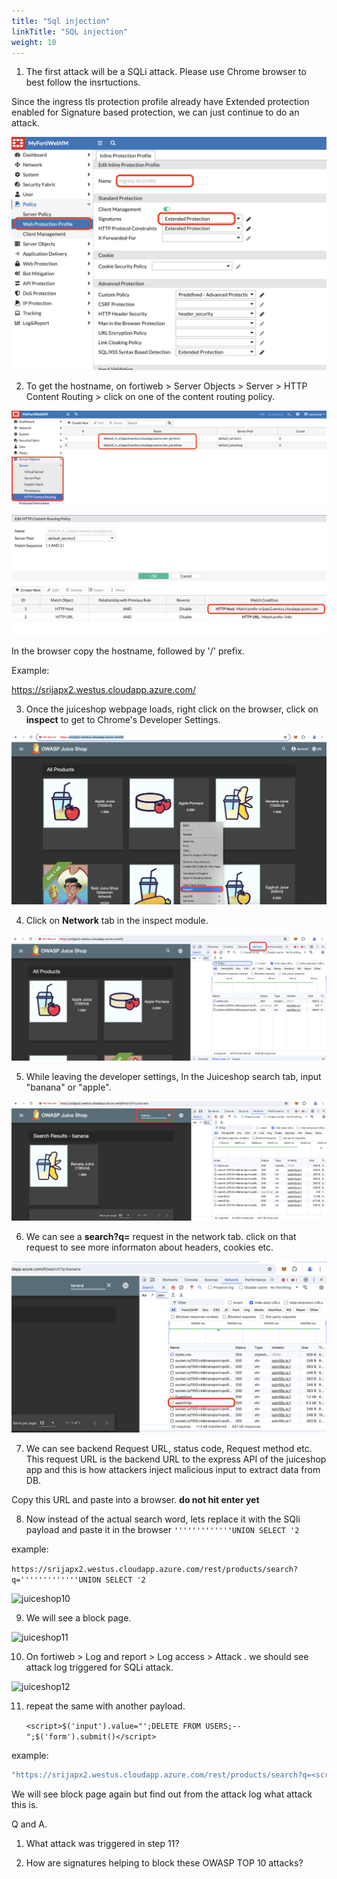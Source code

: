 ```yaml
---
title: "Sql injection"
linkTitle: "SQL injection"
weight: 10
---
```



1. The first attack will be a SQLi attack. Please use Chrome browser to best follow the insrtuctions. 

Since the ingress tls protection profile already have Extended protection enabled for Signature based protection, we can just continue to do an attack. 

![juiceshop3](../images/ingressprofile.png)

2. To get the hostname, on fortiweb > Server Objects > Server > HTTP Content Routing > click on one of the content routing policy.

![juiceshop4](../images/cr.png)

![juiceshop5](../images/cr2.png)

In the browser copy the hostname, followed by '/' prefix. 

Example:

https://srijapx2.westus.cloudapp.azure.com/ 

3. Once the juiceshop webpage loads, right click on the browser, click on **inspect** to get to Chrome's Developer Settings. 

![juiceshop6](../images/inspect.png)

4. Click on **Network** tab in the inspect module.

![juiceshop7](../images/network.png)

5. While leaving the developer settings, In the Juiceshop search tab, input "banana" or "apple".

![juiceshop8](../images/banana.png)

6. We can see a **search?q=** request in the network tab. click on that request to see more informaton about headers, cookies etc.

![juiceshop9](../images/search.png)


7. We can see backend Request URL, status code, Request method etc. This request URL is the backend URL to the express API of the juiceshop app and this is how attackers inject malicious input to extract data from DB.

Copy this URL and paste into a browser. **do not hit enter yet**

8. Now instead of the actual search word, lets replace it with the SQli payload and paste it in the browser ```'''''''''''''UNION SELECT '2```

example:

```https://srijapx2.westus.cloudapp.azure.com/rest/products/search?q='''''''''''''UNION SELECT '2```

![juiceshop10](../images/browser.png)

9. We will see a block page.

![juiceshop11](../images/block.png)

10. On fortiweb > Log and report > Log access > Attack . we should see attack log triggered for SQLi attack.

![juiceshop12](../images/sqli.png)


11. repeat the same with another payload. 

    ```<script>$('input').value="';DELETE FROM USERS;--";$('form').submit()</script>```

example:

```bash
"https://srijapx2.westus.cloudapp.azure.com/rest/products/search?q=<script>$('input').value="';DELETE FROM USERS;--";$('form').submit()</script>"
```

We will see block page again but find out from the attack log what attack this is. 

Q and A.

1. What attack was triggered in step 11?

2. How are signatures helping to block these OWASP TOP 10 attacks?

